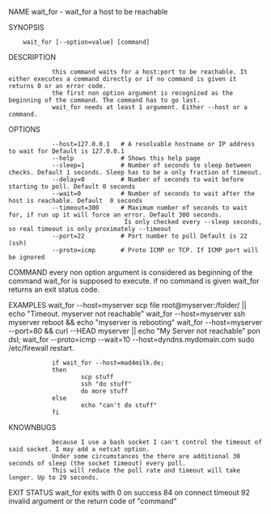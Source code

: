 NAME
        wait_for - wait_for a host to be reachable


SYNOPSIS

        wait_for [--option=value] [command]


DESCRIPTION

                this command waits for a host:port to be reachable. It either executes a command directly or if no command is given it returns 0 or an error code. 
                the first non option argument is recognized as the beginning of the command. The command has to go last.
                wait_for needs at least 1 argument. Either --host or a command.

OPTIONS

                --host=127.0.0.1   # A resolvable hostname or IP address to wait for Default is 127.0.0.1
                --help             # Shows this help page
                --sleep=1          # Number of seconds to sleep between checks. Default 1 seconds. Sleep has to be a only fraction of timeout.
                --delay=0          # Number of seconds to wait before starting to poll. Default 0 seconds
                --wait=0           # Number of seconds to wait after the host is reachable. Default  0 seconds
                --timeout=300      # Maximum number of seconds to wait for, if run up it will force an error. Default 300 seconds. 
                                    Is only checked every --sleep seconds, so real timeout is only proximately --timeout
                --port=22          # Port number to poll Default is 22 (ssh)
                --proto=icmp       # Proto ICMP or TCP. If ICMP port will be ignored

COMMAND
                every non option argument is considered as beginning of the command wait_for is supposed to execute.
                if no command is given wait_for returns an exit status code.


EXAMPLES
                wait_for --host=myserver scp file  root@myserver:/folder/  || echo "Timeout. myserver not reachable"
                wait_for --host=myserver ssh myserver reboot && echo "myserver is rebooting"
                wait_for --host=myserver --port=80  &&  curl --HEAD myserver  || echo "My Server not reachable" 
                pon dsl; wait_for --proto=icmp --wait=10 --host=dyndns.mydomain.com sudo /etc/firewall restart.

                if wait_for --host=mad4milk.de;
                then
                        scp stuff 
                        ssh "do stuff"
                        do more stuff
                else
                        echo "can't do stuff"
                fi      
KNOWNBUGS

                because I use a bash socket I can't control the timeout of said socket. I may add a netcat option.
                Under some circumstances the there are additional 30 seconds of sleep (the socket timeout) every poll. 
                This will reduce the poll rate and timeout will take longer. Up to 29 seconds. 


EXIT STATUS
                wait_for exits with 
                        0 on success
                        84 on connect timeout
                        92 invalid argument
                or the return code of "command"
